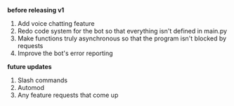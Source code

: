 **before releasing v1**
1. Add voice chatting feature
2. Redo code system for the bot so that everything isn't defined in main.py
3. Make functions truly asynchronous so that the program isn't blocked by requests
4. Improve the bot's error reporting

**future updates**
1. Slash commands
2. Automod
3. Any feature requests that come up
